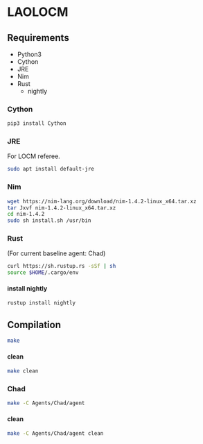 # LAOLOCM

## Requirements

- Python3
- Cython
- JRE
- Nim
- Rust
	- nightly

### Cython

```sh
pip3 install Cython
```

### JRE

For LOCM referee.

```sh
sudo apt install default-jre
```

### Nim

```sh
wget https://nim-lang.org/download/nim-1.4.2-linux_x64.tar.xz
tar Jxvf nim-1.4.2-linux_x64.tar.xz
cd nim-1.4.2
sudo sh install.sh /usr/bin
```

### Rust

(For current baseline agent: Chad)

```sh
curl https://sh.rustup.rs -sSf | sh
source $HOME/.cargo/env
```

#### install nightly

```sh
rustup install nightly
```

## Compilation

```sh
make
```

#### clean

```sh
make clean
```

### Chad

```sh
make -C Agents/Chad/agent
```

#### clean

```sh
make -C Agents/Chad/agent clean
```
